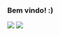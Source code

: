 ### Bem vindo! :)

<img src="https://github-readme-stats.vercel.app/api?username=4llay&show_icons=true">
<img src="(https://github-readme-stats.vercel.app/api/top-langs/?username=anuraghazra&hide_progress=true)(https://github.com/anuraghazra/github-readme-stats)">
